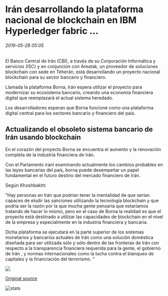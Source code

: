 # Irán desarrollando la plataforma nacional de blockchain en IBM Hyperledger fabric ...

###### 2019-05-28 05:05

El Banco Central de Irán (CBI), a través de su Corporación Informática y servicios (ISC) y en conjunción con Areatak, un proveedor de soluciones blockchain con sede en Teherán, está desarrollando un proyecto nacional blockchain para su sector bancario y financiero.

Llamada la plataforma Borna, Irán espera utilizar el proyecto para modernizar su ecosistema bancario, creando una economía financiera digital que reemplazará el actual sistema heredado.

Los desarrolladores esperan que Borna funcione como una plataforma digital central para los sectores bancario y financiero del país.

## Actualizando el obsoleto sistema bancario de Irán usando blockchain

En el corazón del proyecto Borna se encuentra el aumento y la renovación completa de la industria financiera de Irán.

Con el Parlamento iraní examinando actualmente los cambios probables en las leyes bancarias del país, borna puede desempeñar un papel fundamental en el futuro destino del mercado financiero de Irán.

Según Khoshbakht:

"Hay personas en Irán que podrían tener la mentalidad de que serían capaces de eludir las sanciones utilizando la tecnología blockchain y que podría ser la razón por la que mucha gente pensaría que estaríamos tratando de hacer lo mismo, pero en el caso de Borna la realidad es que el proyecto está destinado a utilizar las capacidades de blockchain en el nivel de la empresa y especialmente en la industria financiera y bancaria.

Dicha plataforma se ejecutará en la parte superior de los sistemas monetarios y bancarios actuales de Irán como una solución doméstica diseñada para ser utilizada sólo y sólo dentro de las fronteras de Irán con respecto a la transparencia financiera requerida para la gente, el gobierno de Irán , y normas internacionales como la lucha contra el blanqueo de capitales y la financiación del terrorismo. "

![](https://s3.cointelegraph.com/storage/uploads/view/e69cca97c201b9f080feb399727b26f3.png)

[Original source](https://cointelegraph.com/news/iran-developing-national-blockchain-platform-on-ibm-hyperledger-fabric)

![stats](https://c.statcounter.com/11760860/0/a89fa40b/1/ "stats")